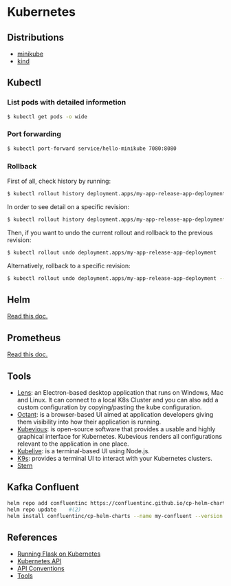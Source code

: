 # Kubernetes

## Distributions

- [minikube](distributions/minikube/README.md)
- [kind](distributions/kind/README.md)

## Kubectl

### List pods with detailed informetion
```bash
$ kubectl get pods -o wide
```

### Port forwarding
```bash
$ kubectl port-forward service/hello-minikube 7080:8080
```

### Rollback

First of all, check history by running:
```bash
$ kubectl rollout history deployment.apps/my-app-release-app-deployment
```

In order to see detail on a specific revision:
```bash
$ kubectl rollout history deployment.apps/my-app-release-app-deployment --revision=1
```

Then, if you want to undo the current rollout and rollback to the previous revision: 
```bash
$ kubectl rollout undo deployment.apps/my-app-release-app-deployment
```

Alternatively, rollback to a specific revision:
```bash
$ kubectl rollout undo deployment.apps/my-app-release-app-deployment --to-revision=1
```

## Helm

[Read this doc.](helm.md)

## Prometheus

[Read this doc.](prometheus.md)


## Tools
- [Lens](https://k8slens.dev/): an Electron-based desktop application that runs on Windows, Mac and Linux. It can connect to a local K8s Cluster and you can also add a custom configuration by copying/pasting the kube configuration.
- [Octant](https://octant.dev/): is a browser-based UI aimed at application developers giving them visibility into how their application is running.
- [Kubevious](https://kubevious.io/): is open-source software that provides a usable and highly graphical interface for Kubernetes. Kubevious renders all configurations relevant to the application in one place.
- [Kubelive](https://www.npmjs.com/package/kubelive): is a terminal-based UI using Node.js.
- [K9s](https://k9scli.io/): provides a terminal UI to interact with your Kubernetes clusters.
- [Stern](https://github.com/stern/stern)


## Kafka Confluent
```bash
helm repo add confluentinc https://confluentinc.github.io/cp-helm-charts/   #(1)
helm repo update    #(2)
helm install confluentinc/cp-helm-charts --name my-confluent --version 0.6.0    #(3)
```

## References
- [Running Flask on Kubernetes](https://testdriven.io/blog/running-flask-on-kubernetes/)
- [Kubernetes API](https://kubernetes.io/docs/reference/kubernetes-api/)
- [API Conventions](https://github.com/kubernetes/community/blob/master/contributors/devel/sig-architecture/api-conventions.md#metadata)
- [Tools](https://williamlam.com/2020/04/useful-interactive-terminal-and-graphical-ui-tools-for-kubernetes.html)
